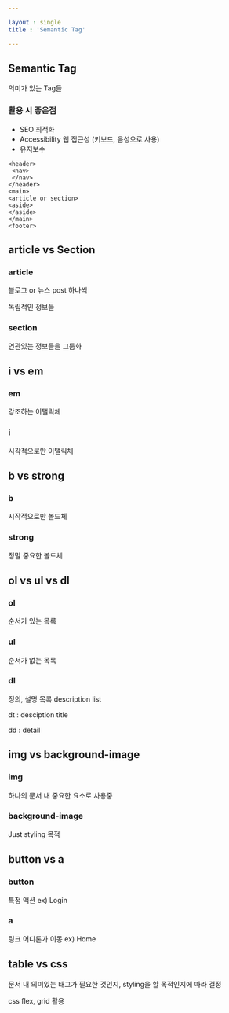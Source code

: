 ```yaml
---

layout : single
title : 'Semantic Tag'

---
```


 

## Semantic Tag 

의미가 있는 Tag들 

### 활용 시 좋은점

* SEO 최적화 
* Accessibility 웹 접근성 (키보드, 음성으로 사용)
* 유지보수 



```
<header>
 <nav>
 </nav>
</header>
<main>
<article or section>
<aside>
</aside>
</main>
<footer>

```



## article vs Section

### article 

블로그 or 뉴스 post 하나씩 

독립적인 정보들 



### section

연관있는 정보들을 그룹화 



## i vs em

### em

강조하는 이탤릭체

### i

시각적으로만 이탤릭체



## b vs strong

### b

시작적으로만 볼드체

### strong

정말 중요한 볼드체



## ol vs ul vs dl

### ol

순서가 있는 목록

### ul

순서가 없는 목록

### dl

정의, 설명 목록 description list 

dt : desciption title

dd : detail 



## img vs background-image

### img 

하나의 문서 내 중요한 요소로 사용중

### background-image

Just styling 목적 



## button vs a

### button

특정 액션 ex) Login

### a

링크 어디론가 이동 ex) Home



## table vs css

문서 내 의미있는 태그가 필요한 것인지, styling을 할 목적인지에 따라 결정 

css flex, grid 활용 



